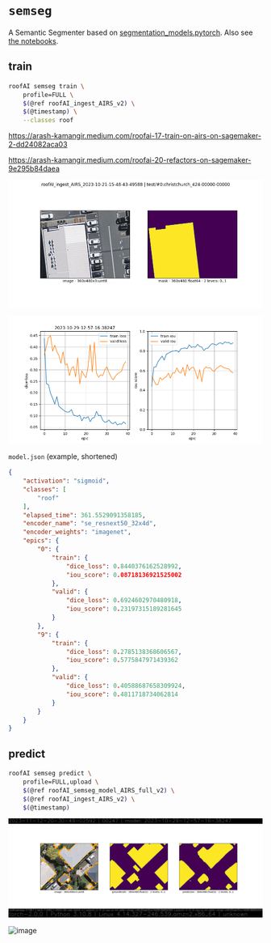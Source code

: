 # `semseg`

A Semantic Segmenter based on [segmentation_models.pytorch](<https://github.com/qubvel/segmentation_models.pytorch/blob/master/examples/cars%20segmentation%20(camvid).ipynb>). Also see [the notebooks](../../notebooks/).

## train

```bash
roofAI semseg train \
    profile=FULL \
    $(@ref roofAI_ingest_AIRS_v2) \
    $(@timestamp) \
    --classes roof
```

https://arash-kamangir.medium.com/roofai-17-train-on-airs-on-sagemaker-2-dd24082aca03

https://arash-kamangir.medium.com/roofai-20-refactors-on-sagemaker-9e295b84daea

![image](../../assets/christchurch_424-00000-00000.png)

![image](../../assets/train-summary.png)

`model.json` (example, shortened)
```json
{
    "activation": "sigmoid",
    "classes": [
        "roof"
    ],
    "elapsed_time": 361.5529091358185,
    "encoder_name": "se_resnext50_32x4d",
    "encoder_weights": "imagenet",
    "epics": {
        "0": {
            "train": {
                "dice_loss": 0.8440376162528992,
                "iou_score": 0.08718136921525002
            },
            "valid": {
                "dice_loss": 0.6924602970480918,
                "iou_score": 0.23197315189281645
            }
        },
        "9": {
            "train": {
                "dice_loss": 0.2785138368606567,
                "iou_score": 0.5775847971439362
            },
            "valid": {
                "dice_loss": 0.40588687658309924,
                "iou_score": 0.4811718734062814
            }
        }
    }
}
```

## predict

```bash
roofAI semseg predict \
    profile=FULL,upload \
    $(@ref roofAI_semseg_model_AIRS_full_v2) \
    $(@ref roofAI_ingest_AIRS_v2) \
    $(@timestamp)
```

![image](../../assets/predict-00247.png)

![image](https://github.com/kamangir/assets/blob/main/roofAI/2023-11-12-20-30-49-02592-predict.gif?raw=true)